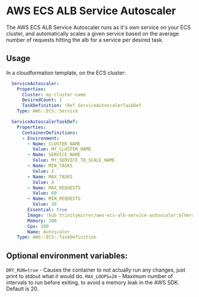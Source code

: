 # AWS ECS ALB Service Autoscaler

The AWS ECS ALB Service Autoscaler runs as it's own service on your ECS cluster, and automatically scales a given service based on the average number of requests hitting the alb for a service per desired task.

## Usage

In a cloudformation template, on the ECS cluster:
```yaml
  ServiceAutoscaler:
    Properties:
      Cluster: my-cluster-name
      DesiredCount: 1
      TaskDefinition: !Ref ServiceAutoscalerTaskDef
    Type: AWS::ECS::Service

  ServiceAutoscalerTaskDef:
    Properties:
      ContainerDefinitions:
      - Environment:
        - Name: CLUSTER_NAME
          Value: MY_CLUSTER_NAME
        - Name: SERVICE_NAME
          Value: MY_SERVICE_TO_SCALE_NAME
        - Name: MIN_TASKS
          Value: 2
        - Name: MAX_TASKS
          Value: 4
        - Name: MAX_REQUESTS
          Value: 60
        - Name: MIN_REQUESTS
          Value: 30
        Essential: true
        Image: !Sub trinitymirror/aws-ecs-alb-service-autoscaler:${Version}
        Memory: 200
        Cpu: 100
        Name: Autoscaler
    Type: AWS::ECS::TaskDefinition
```

## Optional environment variables:
`DRY_RUN=true` - Causes the container to not actually run any changes, just print to stdout what it would do.
`MAX_LOOPS=20` - Maximum number of intervals to run before exiting, to avoid a memory leak in the AWS SDK. Default is 20.
